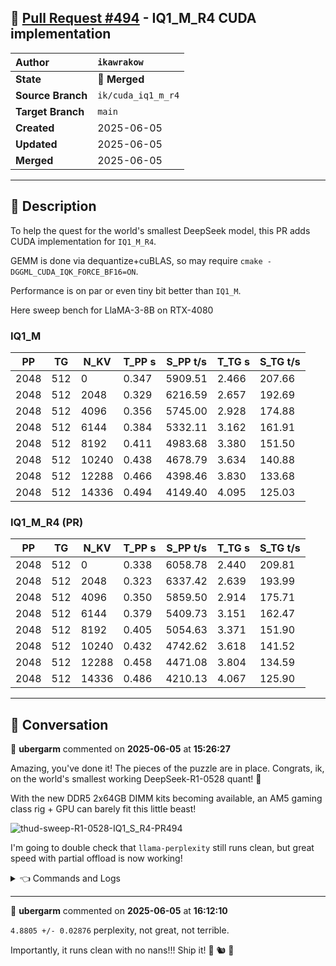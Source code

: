 ## 🔀 [Pull Request #494](https://github.com/ikawrakow/ik_llama.cpp/pull/494) - IQ1_M_R4 CUDA implementation

| **Author** | `ikawrakow` |
| :--- | :--- |
| **State** | 🔀 **Merged** |
| **Source Branch** | `ik/cuda_iq1_m_r4` |
| **Target Branch** | `main` |
| **Created** | 2025-06-05 |
| **Updated** | 2025-06-05 |
| **Merged** | 2025-06-05 |

---

## 📄 Description

To help the quest for the world's smallest DeepSeek model, this PR adds CUDA implementation for `IQ1_M_R4`.

GEMM is done via dequantize+cuBLAS, so may require `cmake -DGGML_CUDA_IQK_FORCE_BF16=ON`.

Performance is on par or even tiny bit better than `IQ1_M`.

Here sweep bench for LlaMA-3-8B on RTX-4080

### IQ1_M

|    PP |     TG |   N_KV |   T_PP s | S_PP t/s |   T_TG s | S_TG t/s |
|-------|--------|--------|----------|----------|----------|----------|
|  2048 |    512 |      0 |    0.347 |  5909.51 |    2.466 |   207.66 |
|  2048 |    512 |   2048 |    0.329 |  6216.59 |    2.657 |   192.69 |
|  2048 |    512 |   4096 |    0.356 |  5745.00 |    2.928 |   174.88 |
|  2048 |    512 |   6144 |    0.384 |  5332.11 |    3.162 |   161.91 |
|  2048 |    512 |   8192 |    0.411 |  4983.68 |    3.380 |   151.50 |
|  2048 |    512 |  10240 |    0.438 |  4678.79 |    3.634 |   140.88 |
|  2048 |    512 |  12288 |    0.466 |  4398.46 |    3.830 |   133.68 |
|  2048 |    512 |  14336 |    0.494 |  4149.40 |    4.095 |   125.03 |

### IQ1_M_R4 (PR)

|    PP |     TG |   N_KV |   T_PP s | S_PP t/s |   T_TG s | S_TG t/s |
|-------|--------|--------|----------|----------|----------|----------|
|  2048 |    512 |      0 |    0.338 |  6058.78 |    2.440 |   209.81 |
|  2048 |    512 |   2048 |    0.323 |  6337.42 |    2.639 |   193.99 |
|  2048 |    512 |   4096 |    0.350 |  5859.50 |    2.914 |   175.71 |
|  2048 |    512 |   6144 |    0.379 |  5409.73 |    3.151 |   162.47 |
|  2048 |    512 |   8192 |    0.405 |  5054.63 |    3.371 |   151.90 |
|  2048 |    512 |  10240 |    0.432 |  4742.62 |    3.618 |   141.52 |
|  2048 |    512 |  12288 |    0.458 |  4471.08 |    3.804 |   134.59 |
|  2048 |    512 |  14336 |    0.486 |  4210.13 |    4.067 |   125.90 |

---

## 💬 Conversation

👤 **ubergarm** commented on **2025-06-05** at **15:26:27**

Amazing, you've done it! The pieces of the puzzle are in place. Congrats, ik, on the world's smallest working DeepSeek-R1-0528 quant! :tada: 

With the new DDR5 2x64GB DIMM kits becoming available, an AM5 gaming class rig + GPU can barely fit this little beast!

![thud-sweep-R1-0528-IQ1_S_R4-PR494](https://github.com/user-attachments/assets/5d566460-6d52-46b3-9f72-f5c25c3065a1)

I'm going to double check that `llama-perplexity` still runs clean, but great speed with partial offload is now working!

<details>

<summary>👈 Commands and Logs</summary>

#### Pull and Build
```bash
git branch | grep '*'
* ik/cuda_iq1_m_r4

git rev-parse --short HEAD
8ed7825f

cmake -B ./build -DGGML_CUDA=ON -DGGML_BLAS=OFF -DGGML_SCHED_MAX_COPIES=1 -DGGML_CUDA_IQK_FORCE_BF16=1
cmake --build ./build --config Release -j $(nproc)
```

#### llama-sweep-bench

```bash
model=/mnt/raid/hf/DeepSeek-R1-0528-GGUF/IQ1_S_R4/DeepSeek-R1-0528-IQ1_S_R4-00001-of-00003.gguf

./build/bin/llama-sweep-bench \
  --model "$model" \
  -c 16384 \
  -ctk f16 \
  -mla 3 -fa \
  -amb 512 \
  -fmoe \
  -ngl 99 \
  -ot "blk\.(3|4|5|6|7|8|9|10|11|12|13|13|14|15|16|17|18|19|20)\.ffn_.*=CUDA0" \
  -ot "blk\.(21|22|23|24|25|26|27|28|29|30|31|32|33|34|35|36|37|38)\.ffn_.*=CUDA1" \
  -ot exps=CPU \
  -b 4096 -ub 4096 \
  --warmup-batch \
  --threads 24

ggml_cuda_init: GGML_CUDA_FORCE_MMQ:    no
ggml_cuda_init: GGML_CUDA_FORCE_CUBLAS: no
ggml_cuda_init: found 2 CUDA devices:
  Device 0: NVIDIA RTX A6000, compute capability 8.6, VMM: yes
  Device 1: NVIDIA RTX A6000, compute capability 8.6, VMM: yes

llama_model_loader: - type  f32:  361 tensors
llama_model_loader: - type q4_0:   61 tensors
llama_model_loader: - type iq4_ks:  551 tensors
llama_model_loader: - type iq1_s_r4:  116 tensors
llama_model_loader: - type iq1_m_r4:   58 tensors

llm_load_print_meta: model type       = 671B
llm_load_print_meta: model ftype      = IQ1_S_R4 - 1.5 bpw
llm_load_print_meta: model params     = 672.050 B
llm_load_print_meta: model size       = 130.203 GiB (1.664 BPW)
llm_load_print_meta: repeating layers = 129.285 GiB (1.657 BPW, 670.196 B parameters)
llm_load_print_meta: general.name     = DeepSeek R1 0528

llm_load_tensors: offloaded 62/62 layers to GPU
llm_load_tensors:        CPU buffer size =  5994.06 MiB
llm_load_tensors:        CPU buffer size = 44211.82 MiB
llm_load_tensors:        CPU buffer size =   469.99 MiB
llm_load_tensors:      CUDA0 buffer size = 42859.65 MiB
llm_load_tensors:      CUDA1 buffer size = 43061.37 MiB

llama_kv_cache_init:      CUDA0 KV buffer size =   576.00 MiB
llama_kv_cache_init:      CUDA1 KV buffer size =   522.00 MiB
llama_new_context_with_model: KV self size  = 1098.00 MiB, c^KV (f16): 1098.00 MiB, kv^T: not used
llama_new_context_with_model:  CUDA_Host  output buffer size =     0.49 MiB
llama_new_context_with_model: pipeline parallelism enabled (n_copies=1)
llama_new_context_with_model:      CUDA0 compute buffer size =  2824.02 MiB
llama_new_context_with_model:      CUDA1 compute buffer size =  2520.01 MiB
llama_new_context_with_model:  CUDA_Host compute buffer size =   368.05 MiB
llama_new_context_with_model: graph nodes  = 5500
llama_new_context_with_model: graph splits = 111
```

|    PP |     TG |   N_KV |   T_PP s | S_PP t/s |   T_TG s | S_TG t/s |
|-------|--------|--------|----------|----------|----------|----------|
|  4096 |   1024 |      0 |    9.959 |   411.28 |   70.744 |    14.47 |
|  4096 |   1024 |   4096 |   12.460 |   328.73 |   73.277 |    13.97 |
|  4096 |   1024 |   8192 |   14.947 |   274.04 |   76.418 |    13.40 |
|  4096 |   1024 |  12288 |   17.442 |   234.84 |   78.654 |    13.02 |

</details>

---

👤 **ubergarm** commented on **2025-06-05** at **16:12:10**

`4.8805 +/- 0.02876` perplexity, not great, not terrible.

Importantly, it runs clean with no nans!!! Ship it! :ship: :chipmunk: :rocket: